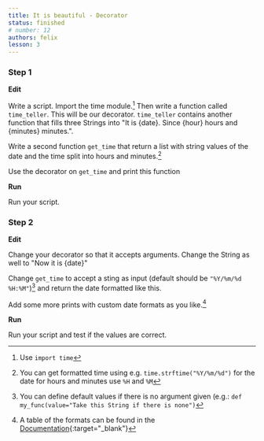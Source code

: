 ```yaml
---
title: It is beautiful - Decorator
status: finished
# number: 12
authors: felix
lesson: 3
---
```


### Step 1

__Edit__

Write a script. Import the time module.[^time]
Then write a function called `time_teller`. This will be our decorator. `time_teller` contains another function that fills three Strings into "It is {date}. Since {hour} hours and {minutes} minutes.".

[^time]:
    Use `import time`

Write a second function `get_time` that return a list with string values of the date and the time split into hours and minutes.[^usetime]

Use the decorator on `get_time` and print this function

[^usetime]:
    You can get formatted time using e.g. `time.strftime("%Y/%m/%d")` for the date for hours and minutes use `%H` and `%M`

__Run__

Run your script.

### Step 2

__Edit__

Change your decorator so that it accepts arguments. Change the String as well to "Now it is {date}"

Change `get_time` to accept a sting as input (default should be `"%Y/%m/%d %H:%M"`)[^default] and return the date formatted like this.

[^default]:
    You can define default values if there is no argument given (e.g.: `def my_func(value="Take this String if there is none")`

Add some more prints with custom date formats as you like.[^dateformats]

__Run__

Run your script and test if the values are correct.

[^dateformats]:
    A table of the formats can be found in the [Documentation](https://docs.python.org/3.4/library/time.html#module-time){:target="_blank"}
